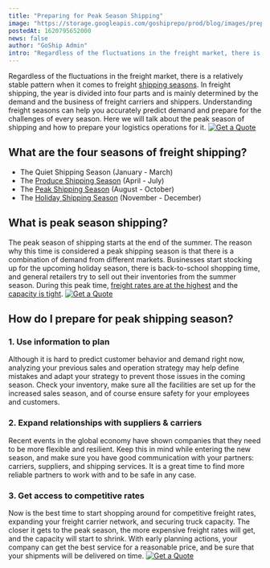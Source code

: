 ```yaml
---
title: "Preparing for Peak Season Shipping"
image: "https://storage.googleapis.com/goshiprepo/prod/blog/images/preparing-for-peak-season-shipping.jpg"
postedAt: 1620795652000
news: false
author: "GoShip Admin"
intro: "Regardless of the fluctuations in the freight market, there is a relatively stable pattern when it comes to freight shipping seasons. In freight shipping, the year is divided into four parts and is mainly determined by the demand and the business of freight carriers and shippers. Understanding freight seasons can help you accurately predict demand and prepare for the challenges of every season. Here we will talk about the peak season of shipping and how to prepare your logistics operations for it. ![Get a Q"
---
```

Regardless of the fluctuations in the freight market, there is a relatively stable pattern when it comes to freight [shipping seasons](https://www.goship.com/blog/tips-and-tricks-to-successfully-move-cross-country/). In freight shipping, the year is divided into four parts and is mainly determined by the demand and the business of freight carriers and shippers. Understanding freight seasons can help you accurately predict demand and prepare for the challenges of every season. Here we will talk about the peak season of shipping and how to prepare your logistics operations for it. [![Get a Quote](https://www.goship.com/wp-content/uploads/2021/02/1ace89b4-fe28-40ff-a2a7-4cddc60fc9ec.png)](https://www.goship.com/)

What are the four seasons of freight shipping?
----------------------------------------------

*   The Quiet Shipping Season (January - March)
*   The [Produce Shipping Season](https://www.goship.com/blog/produce-shipping-season-2021-how-to-ship-frozen-food/) (April - July)
*   The [Peak Shipping Season](https://www.goship.com/blog/peak-season-of-freight/) (August - October)
*   The [Holiday Shipping Season](https://www.goship.com/blog/holiday-returns-3-tips-for-handling-reverse-logistics/) (November - December)

What is peak season shipping?
-----------------------------

The peak season of shipping starts at the end of the summer. The reason why this time is considered a peak shipping season is that there is a combination of demand from different markets. Businesses start stocking up for the upcoming holiday season, there is back-to-school shopping time, and general retailers try to sell out their inventories from the summer season. During this peak time, [freight rates are at the highest](https://www.goship.com/blog/how-ups-rate-increases-will-affect-your-shipping-costs-in-2021/) and the [capacity is tight](https://www.goship.com/blog/best-practices-for-managing-your-cold-shipping/). [![Get a Quote](https://www.goship.com/wp-content/uploads/2021/02/1ace89b4-fe28-40ff-a2a7-4cddc60fc9ec.png)](https://www.goship.com/)

How do I prepare for peak shipping season?
------------------------------------------

### 1\. Use information to plan

Although it is hard to predict customer behavior and demand right now, analyzing your previous sales and operation strategy may help define mistakes and adapt your strategy to prevent those issues in the coming season. Check your inventory, make sure all the facilities are set up for the increased sales season, and of course ensure safety for your employees and customers.

### 2\. Expand relationships with suppliers & carriers

Recent events in the global economy have shown companies that they need to be more flexible and resilient. Keep this in mind while entering the new season, and make sure you have good communication with your partners: carriers, suppliers, and shipping services. It is a great time to find more reliable partners to work with and to be safe in any case.

### 3\. Get access to competitive rates

Now is the best time to start shopping around for competitive freight rates, expanding your freight carrier network, and securing truck capacity. The closer it gets to the peak season, the more expensive freight rates will get, and the capacity will start to shrink. With early planning actions, your company can get the best service for a reasonable price, and be sure that your shipments will be delivered on time. [![Get a Quote](https://www.goship.com/wp-content/uploads/2021/02/1ace89b4-fe28-40ff-a2a7-4cddc60fc9ec.png)](https://www.goship.com/)
